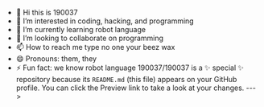 - 👋 Hi this is 190037
- 👀 I’m interested in coding, hacking, and programming
- 🌱 I’m currently learning robot language
- 💞️ I’m looking to collaborate on programming
- 📫 How to reach me type no one your beez wax
- 😄 Pronouns: them, they
- ⚡ Fun fact: we know robot language
190037/190037 is a ✨ special ✨ repository because its `README.md` (this file) appears on your GitHub profile.
You can click the Preview link to take a look at your changes.
--->
